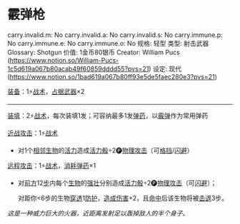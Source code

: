 # 霰弹枪

carry.invalid.m: No
carry.invalid.a: No
carry.invalid.s: No
carry.immune.p: No
carry.immune.e: No
carry.immune.o: No
规格: 轻型
类型: 射击武器
Glossary: Shotgun
价值: 1金币80银币
Creator: William Pucs (https://www.notion.so/William-Pucs-1c5d619a067b80acab49f60859dddd55?pvs=21)
设定: 现代 (https://www.notion.so/1bad619a067b80ff93e5de5faec280e3?pvs=21)

<aside>

[装备](https://www.notion.so/1b3d619a067b80f99057fe3412922dd5?pvs=21)：1⚡️[战术](https://www.notion.so/1b3d619a067b8051b6eaffd160aee01c?pvs=21)，[占据](https://www.notion.so/1b3d619a067b8021ba8fe7cef8b96857?pvs=21)[武器](https://www.notion.so/1b3d619a067b80529a70eee1166b41ef?pvs=21)×2

---

[装填](https://www.notion.so/1b3d619a067b802780a7f5d5de199883?pvs=21)：2⚡️[战术](https://www.notion.so/1b3d619a067b8051b6eaffd160aee01c?pvs=21)，每次装填1发；可容纳最多1发[弹药](https://www.notion.so/1b3d619a067b80a69233f4e32634e075?pvs=21)，以[霰弹](%E9%9C%B0%E5%BC%B9%201bbd619a067b80a7acf1f67f9d0e1d64.md)作为常用弹药

</aside>

<aside>

[近战攻击](https://www.notion.so/1b4d619a067b80eda8b0facbba0c7b1a?pvs=21)：1⚡️[战术](https://www.notion.so/1b3d619a067b8051b6eaffd160aee01c?pvs=21)

- 对1个[相邻](https://www.notion.so/1b3d619a067b80d2b1c3cebda0c3ed6f?pvs=21)[生物](https://www.notion.so/1b3d619a067b80d0bbe1d113bf20ff1f?pvs=21)的[活力](https://www.notion.so/1b3d619a067b805391c0d92f6a9c2e06?pvs=21)造成[活力骰](https://www.notion.so/1b3d619a067b8019a494fecc31aaaafa?pvs=21)÷2🅟[物理攻击](https://www.notion.so/1b4d619a067b801e990cfa56185bd47c?pvs=21)（可[格挡](https://www.notion.so/1b4d619a067b803faa0fe2c3dd8fedee?pvs=21)/[闪避](https://www.notion.so/1b4d619a067b802bac11faba310fa6c8?pvs=21)）
</aside>

<aside>

[远程攻击](https://www.notion.so/1b4d619a067b805f8c27e6cffc369b74?pvs=21)：1⚡️[战术](https://www.notion.so/1b3d619a067b8051b6eaffd160aee01c?pvs=21)，[消耗](https://www.notion.so/1b3d619a067b80789d16e44120e1be39?pvs=21)[弹药](https://www.notion.so/1b3d619a067b80a69233f4e32634e075?pvs=21)×1

- 对[前方](https://www.notion.so/1b3d619a067b80b098dee3f93b18dfbe?pvs=21)12[步](https://www.notion.so/1b3d619a067b800fb1cfe9f0ef45b9ef?pvs=21)内每个[生物](https://www.notion.so/1b3d619a067b80d0bbe1d113bf20ff1f?pvs=21)的[强壮](https://www.notion.so/1b3d619a067b8018b6a6d9d43490bbdc?pvs=21)分别造成[活力骰](https://www.notion.so/1b3d619a067b8019a494fecc31aaaafa?pvs=21)÷2🅟[物理攻击](https://www.notion.so/1b4d619a067b801e990cfa56185bd47c?pvs=21)（可[闪避](https://www.notion.so/1b4d619a067b802bac11faba310fa6c8?pvs=21)）；
    
    对距你<6步的生物[穿透](https://www.notion.so/1b4d619a067b80f9ac25d2f6f7bc3efc?pvs=21)1[防护](https://www.notion.so/1b3d619a067b806e8bd4c7265f5a00fa?pvs=21)，[造成伤害](https://www.notion.so/1b4d619a067b8092a3a9d4c4494aea00?pvs=21)+2，且[命中](https://www.notion.so/1b4d619a067b805b9ae6f266211ce9d3?pvs=21)后该生物将被[击退](https://www.notion.so/1b3d619a067b80c2a98ffca0107a56da?pvs=21)3步。
    
</aside>

*这是一种威力巨大的火器，近距离发射足以轰掉敌人的半个身子。*